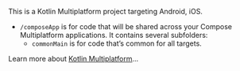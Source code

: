 This is a Kotlin Multiplatform project targeting Android, iOS.

* `/composeApp` is for code that will be shared across your Compose Multiplatform applications.
  It contains several subfolders:
  - `commonMain` is for code that’s common for all targets.

Learn more about [Kotlin Multiplatform](https://www.jetbrains.com/help/kotlin-multiplatform-dev/get-started.html)…
